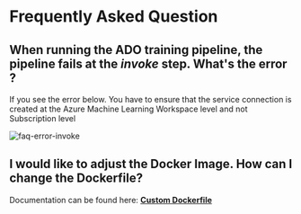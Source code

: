 # Frequently Asked Question

## When running the ADO training pipeline, the pipeline fails at the _invoke_ step. What's the error ?

If you see the error below. You have to ensure that the service connection is created at the Azure Machine Learning Workspace level and not Subscription level

![faq-error-invoke](../media/FAQ-invoke.error.png)

## I would like to adjust the Docker Image. How can I change the Dockerfile?

Documentation can be found here: 
**[Custom Dockerfile](/dstoolkit-mlops-base/docs/how-to/AdjustingDockerfile.md)**

